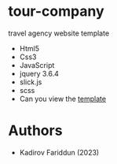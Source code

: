 # tour-company
travel agency website template 
- Html5
- Css3
- JavaScript
- jquery 3.6.4
- slick.js
- scss
- Can you view the [template](https://kadirov-fariddun.github.io/tour-company/)
# Authors
- Kadirov Fariddun (2023)
